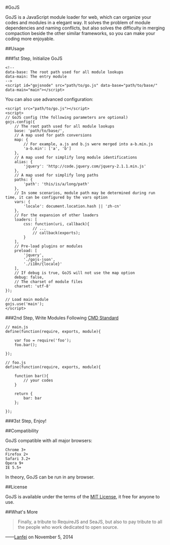 #GoJS

GoJS is a JavaScript module loader for web, which can organize your codes and modules in a elegant way. It solves the problem of module dependencies and naming conflicts, but also solves the difficulty in merging compaction beside the other similar frameworks, so you can make your coding more enjoyable.

##Usage

###1st Step, Initialize GoJS

```
<!--
data-base: The root path used for all module lookups
data-main: The entry module
-->
<script id="gojsnode" src="path/to/go.js" data-base="path/to/base/" data-main="main"></script>
```

You can also use advanced configuration:

```
<script src="path/to/go.js"></script>
<script>
// GoJS config (the following parameters are optional)
gojs.config({
	// The root path used for all module lookups
	base: 'path/to/base/',
	// A map used for path conversions
	map: {
		// For example, a.js and b.js were merged into a-b.min.js
		'a-b.min': ['a', 'b']
	},
	// A map used for simplify long module identifications
	alias: {
		'jquery': 'http://code.jquery.com/jquery-2.1.1.min.js'
	},
	// A map used for simplify long paths
	paths: {
		'path': 'this/is/a/long/path'
	},
	// In some scenarios, module path may be determined during run time, it can be configured by the vars option
	vars: {
		'locale': document.location.hash || 'zh-cn'
	},
	// For the expansion of other loaders
	loaders: [
		css: function(uri, callback){
			// ...
			// callback(exports);
		}
	],
	// Pre-load plugins or modules
	preload: [
		'jquery',
		'./gojs-json',
		'./i18n/{locale}'
	],
	// If debug is true, GoJS will not use the map option
	debug: false,
	// The charset of module files
	charset: 'utf-8'
});

// Load main module
gojs.use('main');
</script>
```

###2nd Step, Write Modules Following [CMD Standard](https://github.com/cmdjs/specification/blob/master/draft/module.md)

```
// main.js
define(function(require, exports, module){

	var foo = require('foo');
	foo.bar();

});

// foo.js
define(function(require, exports, module){
	
	function bar(){
		// your codes
	}

	return {
		bar: bar
	};

});
```

###3st Step, Enjoy!

##Compatibility

GoJS compatible with all major browsers:

```
Chrome 3+
Firefox 2+
Safari 3.2+
Opera 9+
IE 5.5+
```

In theory, GoJS can be run in any browser.

##License

GoJS is available under the terms of the [MIT License](https://github.com/Lanfei/GoJS/blob/master/LICENSE), it free for anyone to use.

##What's More

>Finally, a tribute to RequireJS and SeaJS, but also to pay tribute to all the people who work dedicated to open source.

——[Lanfei](http://www.clanfei.com/) on November 5, 2014
